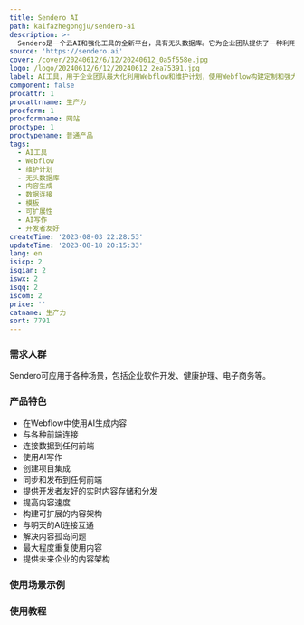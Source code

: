 ```yaml
---
title: Sendero AI
path: kaifazhegongju/sendero-ai
description: >-
  Sendero是一个云AI和强化工具的全新平台，具有无头数据库。它为企业团队提供了一种利用Webflow和维护计划构建定制和强大软件的方式。Sendero提供了诸多功能，包括使用Webflow生成内容、调度内容、与Wordpress连接、创建AI工作流等。它还支持快速启动后端、提供模板和可扩展性，并可用于构建大规模数据应用。
source: 'https://sendero.ai'
cover: /cover/20240612/6/12/20240612_0a5f558e.jpg
logo: /logo/20240612/6/12/20240612_2ea75391.jpg
label: AI工具，用于企业团队最大化利用Webflow和维护计划，使用Webflow构建定制和强大的软件
component: false
procattr: 1
procattrname: 生产力
procform: 1
procformname: 网站
proctype: 1
proctypename: 普通产品
tags:
  - AI工具
  - Webflow
  - 维护计划
  - 无头数据库
  - 内容生成
  - 数据连接
  - 模板
  - 可扩展性
  - AI写作
  - 开发者友好
createTime: '2023-08-03 22:28:53'
updateTime: '2023-08-18 20:15:33'
lang: en
isicp: 2
isqian: 2
iswx: 2
isqq: 2
iscom: 2
price: ''
catname: 生产力
sort: 7791
---
```




### 需求人群
Sendero可应用于各种场景，包括企业软件开发、健康护理、电子商务等。

### 产品特色
- 在Webflow中使用AI生成内容
- 与各种前端连接
- 连接数据到任何前端
- 使用AI写作
- 创建项目集成
- 同步和发布到任何前端
- 提供开发者友好的实时内容存储和分发
- 提高内容速度
- 构建可扩展的内容架构
- 与明天的AI连接互通
- 解决内容孤岛问题
- 最大程度重复使用内容
- 提供未来企业的内容架构

### 使用场景示例


### 使用教程


  
